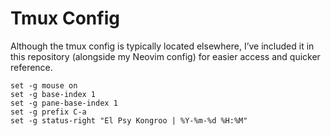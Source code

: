 # Tmux Config

Although the tmux config is typically located elsewhere, I’ve included it in this repository (alongside my Neovim config) for easier access and quicker reference.

```
set -g mouse on
set -g base-index 1
set -g pane-base-index 1
set -g prefix C-a
set -g status-right "El Psy Kongroo | %Y-%m-%d %H:%M"
```
